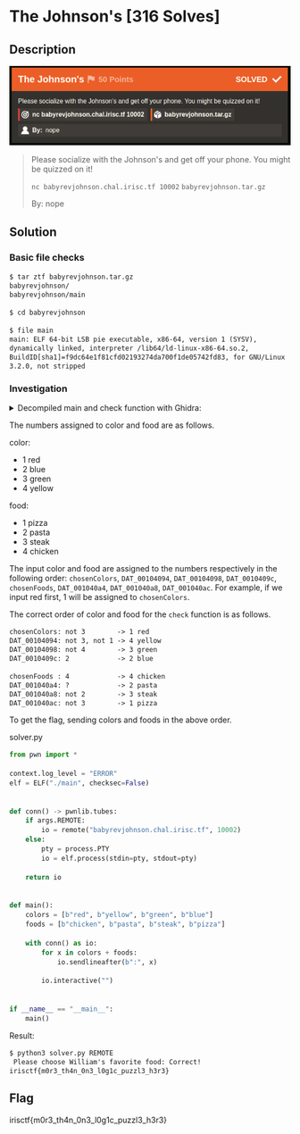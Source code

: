 # The Johnson's [316 Solves]

## Description

![chal.png](img/chal.png)

> Please socialize with the Johnson's and get off your phone. You might be quizzed on it!
>
> `nc babyrevjohnson.chal.irisc.tf 10002` `babyrevjohnson.tar.gz`
>
> By: nope

## Solution

### Basic file checks

```console
$ tar ztf babyrevjohnson.tar.gz
babyrevjohnson/
babyrevjohnson/main

$ cd babyrevjohnson

$ file main
main: ELF 64-bit LSB pie executable, x86-64, version 1 (SYSV), dynamically linked, interpreter /lib64/ld-linux-x86-64.so.2, BuildID[sha1]=f9dc64e1f81cfd02193274da700f1de05742fd83, for GNU/Linux 3.2.0, not stripped
```

### Investigation

<details><summary>Decompiled main and check function with Ghidra:</summary>

```c
undefined8 main(void)

{
  int iVar1;
  long in_FS_OFFSET;
  int local_84;
  int local_80;
  int local_7c;
  char local_78 [104];
  long local_10;
  
  local_10 = *(long *)(in_FS_OFFSET + 0x28);
  puts("Welcome to the Johnson\'s family!");
  puts(
      "You have gotten to know each person decently well, so let\'s see if you remember all of the f acts."
      );
  puts("(Remember that each of the members like different things from each other.)");
  local_84 = 0;
  while (local_84 < 4) {
    printf("Please choose %s\'s favorite color: ",*(undefined8 *)(names + (long)local_84 * 8));
    __isoc99_scanf(&DAT_0010217c,local_78);
    iVar1 = strcmp(local_78,colors);
    if (iVar1 == 0) {
      local_80 = 1;
LAB_00101449:
      if ((((local_80 == chosenColors) || (local_80 == DAT_00104094)) || (local_80 == DAT_00104098))
         || (local_80 == DAT_0010409c)) {
        puts("That option was already chosen!");
      }
      else {
        (&chosenColors)[local_84] = local_80;
        local_84 = local_84 + 1;
      }
    }
    else {
      iVar1 = strcmp(local_78,PTR_DAT_00104048);
      if (iVar1 == 0) {
        local_80 = 2;
        goto LAB_00101449;
      }
      iVar1 = strcmp(local_78,PTR_s_green_00104050);
      if (iVar1 == 0) {
        local_80 = 3;
        goto LAB_00101449;
      }
      iVar1 = strcmp(local_78,PTR_s_yellow_00104058);
      if (iVar1 == 0) {
        local_80 = 4;
        goto LAB_00101449;
      }
      puts("Invalid color!");
    }
  }
  local_84 = 0;
  do {
    while( true ) {
      if (3 < local_84) {
        check();
        if (local_10 != *(long *)(in_FS_OFFSET + 0x28)) {
                    /* WARNING: Subroutine does not return */
          __stack_chk_fail();
        }
        return 0;
      }
      printf("Please choose %s\'s favorite food: ",*(undefined8 *)(names + (long)local_84 * 8));
      __isoc99_scanf(&DAT_0010217c,local_78);
      iVar1 = strcmp(local_78,foods);
      if (iVar1 != 0) break;
      local_7c = 1;
LAB_0010159c:
      if (((local_7c == chosenFoods) || (local_7c == DAT_001040a4)) ||
         ((local_7c == DAT_001040a8 || (local_7c == DAT_001040ac)))) {
        puts("That option was already chosen!");
      }
      else {
        (&chosenFoods)[local_84] = local_7c;
        local_84 = local_84 + 1;
      }
    }
    iVar1 = strcmp(local_78,PTR_s_pasta_00104068);
    if (iVar1 == 0) {
      local_7c = 2;
      goto LAB_0010159c;
    }
    iVar1 = strcmp(local_78,PTR_s_steak_00104070);
    if (iVar1 == 0) {
      local_7c = 3;
      goto LAB_0010159c;
    }
    iVar1 = strcmp(local_78,PTR_s_chicken_00104078);
    if (iVar1 == 0) {
      local_7c = 4;
      goto LAB_0010159c;
    }
    puts("Invalid food!");
  } while( true );
}
```

```c
void check(void)

{
  byte bVar1;
  bool bVar2;
  
  if ((DAT_001040a8 == 2) || (DAT_001040ac == 2)) {
    bVar2 = false;
  }
  else {
    bVar2 = true;
  }
  if ((chosenColors == 3) || (DAT_00104094 == 3)) {
    bVar1 = 0;
  }
  else {
    bVar1 = 1;
  }
  if (DAT_0010409c == 2 &&
      (DAT_00104098 != 4 &&
      (DAT_001040ac != 3 && (chosenFoods == 4 && (bool)((DAT_00104094 != 1 && bVar2) & bVar1))))) {
    puts("Correct!");
    system("cat flag.txt");
  }
  else {
    puts("Incorrect.");
  }
  return;
}
```

</details>

The numbers assigned to color and food are as follows.

color:

- 1 red
- 2 blue
- 3 green
- 4 yellow

food:

- 1 pizza
- 2 pasta
- 3 steak
- 4 chicken

The input color and food are assigned to the numbers respectively in the following order: `chosenColors`, `DAT_00104094`, `DAT_00104098`, `DAT_0010409c`, `chosenFoods`, `DAT_001040a4`, `DAT_001040a8`, `DAT_001040ac`.
For example, if we input red first, 1 will be assigned to `chosenColors`.

The correct order of color and food for the `check` function is as follows.

```text
chosenColors: not 3        -> 1 red
DAT_00104094: not 3, not 1 -> 4 yellow
DAT_00104098: not 4        -> 3 green
DAT_0010409c: 2            -> 2 blue

chosenFoods : 4            -> 4 chicken
DAT_001040a4: ?            -> 2 pasta
DAT_001040a8: not 2        -> 3 steak
DAT_001040ac: not 3        -> 1 pizza
```

To get the flag, sending colors and foods in the above order.

solver.py

```python
from pwn import *

context.log_level = "ERROR"
elf = ELF("./main", checksec=False)


def conn() -> pwnlib.tubes:
    if args.REMOTE:
        io = remote("babyrevjohnson.chal.irisc.tf", 10002)
    else:
        pty = process.PTY
        io = elf.process(stdin=pty, stdout=pty)

    return io


def main():
    colors = [b"red", b"yellow", b"green", b"blue"]
    foods = [b"chicken", b"pasta", b"steak", b"pizza"]

    with conn() as io:
        for x in colors + foods:
            io.sendlineafter(b":", x)

        io.interactive("")


if __name__ == "__main__":
    main()
```

Result:

```console
$ python3 solver.py REMOTE
 Please choose William's favorite food: Correct!
irisctf{m0r3_th4n_0n3_l0g1c_puzzl3_h3r3}
```

## Flag

irisctf{m0r3_th4n_0n3_l0g1c_puzzl3_h3r3}

